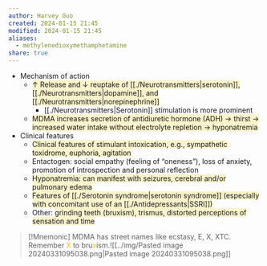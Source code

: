 ```yaml
---
author: Harvey Guo
created: 2024-01-15 21:45
modified: 2024-01-15 21:45
aliases:
  - methylenedioxymethamphetamine
share: true
---
```

- Mechanism of action
	- <span style="background:rgba(240, 200, 0, 0.2)">↑ Release and ↓ reuptake of [[./Neurotransmitters|serotonin]], [[./Neurotransmitters|dopamine]], and [[./Neurotransmitters|norepinephrine]] </span>
		- [[./Neurotransmitters|Serotonin]] stimulation is more prominent
	- <span style="background:rgba(240, 200, 0, 0.2)">MDMA increases secretion of antidiuretic hormone (ADH) → thirst → increased water intake without electrolyte repletion → hyponatremia</span>
- Clinical features
	- <span style="background:rgba(240, 200, 0, 0.2)">Clinical features of stimulant intoxication, e.g., sympathetic toxidrome, euphoria, agitation</span>
	- Entactogen: social empathy (feeling of “oneness”), loss of anxiety, promotion of introspection and personal reflection
	- <span style="background:rgba(240, 200, 0, 0.2)">Hyponatremia: can manifest with seizures, cerebral and/or pulmonary edema</span>
	- <span style="background:rgba(240, 200, 0, 0.2)">Features of [[./Serotonin syndrome|serotonin syndrome]] (especially with concomitant use of an [[./Antidepressants|SSRI]])</span>
	- Other: <span style="background:rgba(240, 200, 0, 0.2)">grinding teeth (bruxism), trismus, distorted perceptions of sensation and time</span>

>[!Mnemonic] 
>MDMA has street names like ecstasy, E, X, XTC. Remember <font color="#ffc000">X</font> to bru<font color="#ffc000">x</font>ism.![[../img/Pasted image 20240331095038.png|Pasted image 20240331095038.png]]